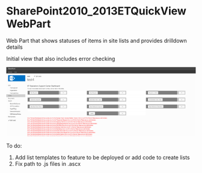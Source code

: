 # SharePoint2010_2013ETQuickViewWebPart
Web Part that shows statuses of items in site lists and provides drilldown details

Initial view that also includes error checking

![Overview of Web Part](https://github.com/BeckyLash/SharePoint2010_2013ETQuickViewWebPart/blob/master/ReadMeImages/ETQuickView1.PNG?raw=true "Optional Title")


To do:
1. Add list templates to feature to be deployed or add code to create lists
2. Fix path to .js files in .ascx
